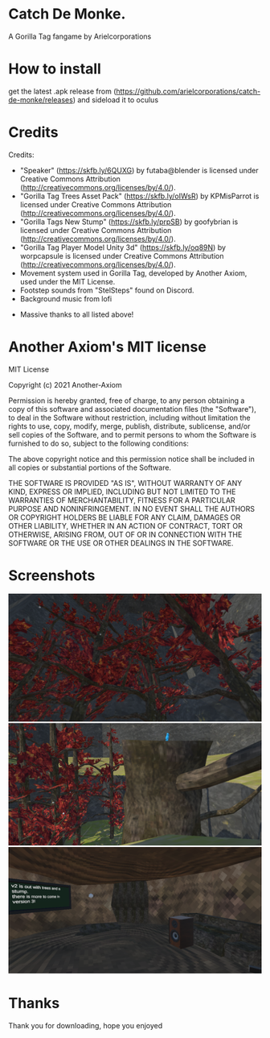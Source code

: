 # Catch De Monke.
A Gorilla Tag fangame by Arielcorporations
# How to install
get the latest .apk release from (https://github.com/arielcorporations/catch-de-monke/releases) and sideload it to oculus
# Credits
Credits:
- "Speaker" (https://skfb.ly/6QUXG) by futaba@blender is licensed under Creative Commons Attribution (http://creativecommons.org/licenses/by/4.0/).
- "Gorilla Tag Trees Asset Pack" (https://skfb.ly/oIWsR) by KPMisParrot is licensed under Creative Commons Attribution (http://creativecommons.org/licenses/by/4.0/).
- "Gorilla Tags New Stump" (https://skfb.ly/prpSB) by goofybrian is licensed under Creative Commons Attribution (http://creativecommons.org/licenses/by/4.0/).
- "Gorilla Tag Player Model Unity 3d" (https://skfb.ly/oq89N) by worpcapsule is licensed under Creative Commons Attribution (http://creativecommons.org/licenses/by/4.0/).
- Movement system used in Gorilla Tag, developed by Another Axiom, used under the MIT License.
- Footstep sounds from "StelSteps" found on Discord.
- Background music from lofi
* Massive thanks to all listed above!
# Another Axiom's MIT license
MIT License

Copyright (c) 2021 Another-Axiom

Permission is hereby granted, free of charge, to any person obtaining a copy
of this software and associated documentation files (the "Software"), to deal
in the Software without restriction, including without limitation the rights
to use, copy, modify, merge, publish, distribute, sublicense, and/or sell
copies of the Software, and to permit persons to whom the Software is
furnished to do so, subject to the following conditions:

The above copyright notice and this permission notice shall be included in all
copies or substantial portions of the Software.

THE SOFTWARE IS PROVIDED "AS IS", WITHOUT WARRANTY OF ANY KIND, EXPRESS OR
IMPLIED, INCLUDING BUT NOT LIMITED TO THE WARRANTIES OF MERCHANTABILITY,
FITNESS FOR A PARTICULAR PURPOSE AND NONINFRINGEMENT. IN NO EVENT SHALL THE
AUTHORS OR COPYRIGHT HOLDERS BE LIABLE FOR ANY CLAIM, DAMAGES OR OTHER
LIABILITY, WHETHER IN AN ACTION OF CONTRACT, TORT OR OTHERWISE, ARISING FROM,
OUT OF OR IN CONNECTION WITH THE SOFTWARE OR THE USE OR OTHER DEALINGS IN THE
SOFTWARE.
# Screenshots
![screenshot](pic1.png)
![screenshot](pic2.png)
![screenshot](pic3.png)
# Thanks
Thank you for downloading, hope you enjoyed

